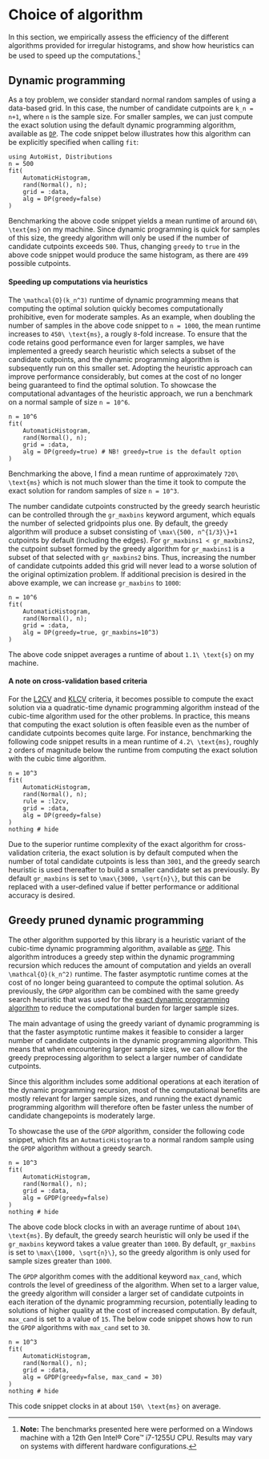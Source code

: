 # Choice of algorithm
In this section, we empirically assess the efficiency of the different algorithms provided for irregular histograms, and show how heuristics can be used to speed up the computations.[^1]

[^1]: **Note:** The benchmarks presented here were performed on a Windows machine with a 12th Gen Intel® Core™ i7-1255U CPU. Results may vary on systems with different hardware configurations.

## Dynamic programming
As a toy problem, we consider standard normal random samples of using a data-based grid. In this case, the number of candidate cutpoints are ``k_n = n+1``, where ``n`` is the sample size. For smaller samples, we can just compute the exact solution using the default dynamic programming algorithm, available as [`DP`](@ref). The code snippet below illustrates how this algorithm can be explicitly specified when calling `fit`:
```@example algorithm; continued = true
using AutoHist, Distributions
n = 500
fit(
    AutomaticHistogram, 
    rand(Normal(), n);
    grid = :data,
    alg = DP(greedy=false)
)
```
Benchmarking the above code snippet yields a mean runtime of around ``60\ \text{ms}`` on my machine. Since dynamic programming is quick for samples of this size, the greedy algorithm will only be used if the number of candidate cutpoints exceeds ``500``. Thus, changing `greedy` to `true` in the above code snippet would produce the same histogram, as there are ``499`` possible cutpoints.

#### Speeding up computations via heuristics

The ``\mathcal{O}(k_n^3)`` runtime of dynamic programming means that computing the optimal solution quickly becomes computationally prohibitive, even for moderate samples. As an example, when doubling the number of samples in the above code snippet to ``n = 1000``, the mean runtime increases to ``450\ \text{ms}``, a rougly ``8``-fold increase. To ensure that the code retains good performance even for larger samples, we have implemented a greedy search heuristic which selects a subset of the candidate cutpoints, and the dynamic programming algorithm is subsequently run on this smaller set. Adopting the heuristic approach can improve performance considerably, but comes at the cost of no longer being guaranteed to find the optimal solution. To showcase the computational advantages of the heuristic approach, we run a benchmark on a normal sample of size ``n = 10^6``.
```@example algorithm; continued = true
n = 10^6
fit(
    AutomaticHistogram, 
    rand(Normal(), n);
    grid = :data,
    alg = DP(greedy=true) # NB! greedy=true is the default option
)
```
Benchmarking the above, I find a mean runtime of approximately ``720\ \text{ms}`` which is not much slower than the time it took to compute the exact solution for random samples of size ``n = 10^3``.

The number candidate cutpoints constructed by the greedy search heuristic can be controlled through the `gr_maxbins` keyword argument, which equals the number of selected gridpoints plus one. By default, the greedy algorithm will produce a subset consisting of ``\max\{500, n^{1/3}\}+1`` cutpoints by default (including the edges). For `gr_maxbins1 < gr_maxbins2`, the cutpoint subset formed by the greedy algorithm for `gr_maxbins1` is a subset of that selected with `gr_maxbins2` bins. Thus, increasing the number of candidate cutpoints added this grid will never lead to a worse solution of the original optimization problem. If additional precision is desired in the above example, we can increase `gr_maxbins` to ``1000``:
```@example algorithm; continued = true
n = 10^6
fit(
    AutomaticHistogram, 
    rand(Normal(), n);
    grid = :data,
    alg = DP(greedy=true, gr_maxbins=10^3)
)
```
The above code snippet averages a runtime of about ``1.1\ \text{s}`` on my machine.

#### A note on cross-validation based criteria
For the [L2CV](../methods.md#l2cv-(irregular)) and [KLCV](../methods.md#klcv-(irregular)) criteria, it becomes possible to compute the exact solution via a quadratic-time dynamic programming algorithm instead of the cubic-time algorithm used for the other problems. In practice, this means that computing the exact solution is often feasible even as the number of candidate cutpoints becomes quite large. For instance, benchmarking the following code snippet results in a mean runtime of ``4.2\ \text{ms}``, roughly ``2`` orders of magnitude below the runtime from computing the exact solution with the cubic time algorithm.
```@example algorithm
n = 10^3
fit(
    AutomaticHistogram, 
    rand(Normal(), n);
    rule = :l2cv,
    grid = :data,
    alg = DP(greedy=false)
)
nothing # hide
```
Due to the superior runtime complexity of the exact algorithm for cross-validation criteria, the exact solution is by default computed when the number of total candidate cutpoints is less than ``3001``, and the greedy search heuristic is used thereafter to build a smaller candidate set as previously. By default `gr_maxbins` is set to ``\max\{3000, \sqrt{n}\}``, but this can be replaced with a user-defined value if better performance or additional accuracy is desired.

## Greedy pruned dynamic programming
The other algorithm supported by this library is a heuristic variant of the cubic-time dynamic programming algorithm, available as [`GPDP`](@ref). This algorithm introduces a greedy step within the dynamic programming recursion which reduces the amount of computation and yields an overall ``\mathcal{O}(k_n^2)`` runtime. The faster asymptotic runtime comes at the cost of no longer being guaranteed to compute the optimal solution. As previously, the `GPDP` algorithm can be combined with the same greedy search heuristic that was used for the [exact dynamic programming algorithm](#dynamic-programming) to reduce the computational burden for larger sample sizes.

The main advantage of using the greedy variant of dynamic programming is that the faster asymptotic runtime makes it feasible to consider a larger number of candidate cutpoints in the dynamic programming algorithm. This means that when encountering larger sample sizes, we can allow for the greedy preprocessing algorithm to select a larger number of candidate cutpoints.

Since this algorithm includes some additional operations at each iteration of the dynamic programming recursion, most of the computational benefits are mostly relevant for larger sample sizes, and running the exact dynamic programming algorithm will therefore often be faster unless the number of candidate changepoints is moderately large.

To showcase the use of the `GPDP` algorithm, consider the following code snippet, which fits an `AutmaticHistogram` to a normal random sample using the `GPDP` algorithm without a greedy search.
```@example algorithm
n = 10^3
fit(
    AutomaticHistogram, 
    rand(Normal(), n);
    grid = :data,
    alg = GPDP(greedy=false)
)
nothing # hide
```
The above code block clocks in with an average runtime of about ``104\ \text{ms}``. By default, the greedy search heuristic will only be used if the `gr_maxbins` keyword takes a value greater than ``1000``. By default, `gr_maxbins` is set to ``\max\{1000, \sqrt{n}\}``, so the greedy algorithm is only used for sample sizes greater than ``1000``.

The `GPDP` algorithm comes with the additional keyword `max_cand`, which controls the level of greediness of the algorithm. When set to a larger value, the greedy algorithm will consider a larger set of candidate cutpoints in each iteration of the dynamic programming recursion, potentially leading to solutions of higher quality at the cost of increased computation. By default, `max_cand` is set to a value of ``15``. The below code snippet shows how to run the `GPDP` algorithms with `max_cand` set to ``30``.
```@example algorithm
n = 10^3
fit(
    AutomaticHistogram, 
    rand(Normal(), n);
    grid = :data,
    alg = GPDP(greedy=false, max_cand = 30)
)
nothing # hide
```
This code snippet clocks in at about ``150\ \text{ms}`` on average.

<!-- Could do a final example here that compares statistical efficiency vs. runtime for the two approaches -->